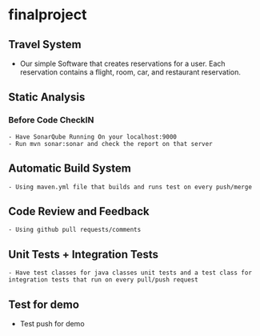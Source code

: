 # finalproject

## Travel System
  - Our simple Software that creates reservations for a user. Each reservation contains a flight, room, car, and restaurant reservation.

## Static Analysis
  ### Before Code CheckIN
    - Have SonarQube Running On your localhost:9000
    - Run mvn sonar:sonar and check the report on that server

## Automatic Build System
    - Using maven.yml file that builds and runs test on every push/merge
    
## Code Review and Feedback
    - Using github pull requests/comments
    
## Unit Tests + Integration Tests
    - Have test classes for java classes unit tests and a test class for integration tests that run on every pull/push request

## Test for demo
  - Test push for demo
